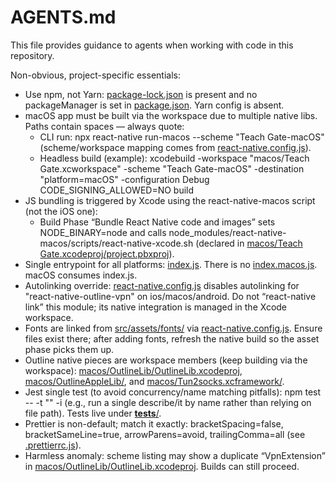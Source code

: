 # AGENTS.md

This file provides guidance to agents when working with code in this repository.

Non-obvious, project-specific essentials:

- Use npm, not Yarn: [package-lock.json](package-lock.json) is present and no packageManager is set in [package.json](package.json). Yarn config is absent.
- macOS app must be built via the workspace due to multiple native libs. Paths contain spaces — always quote:
  - CLI run: npx react-native run-macos --scheme "Teach Gate-macOS" (scheme/workspace mapping comes from [react-native.config.js](react-native.config.js)).
  - Headless build (example): xcodebuild -workspace "macos/Teach Gate.xcworkspace" -scheme "Teach Gate-macOS" -destination "platform=macOS" -configuration Debug CODE_SIGNING_ALLOWED=NO build
- JS bundling is triggered by Xcode using the react-native-macos script (not the iOS one):
  - Build Phase “Bundle React Native code and images” sets NODE_BINARY=node and calls node_modules/react-native-macos/scripts/react-native-xcode.sh (declared in [macos/Teach Gate.xcodeproj/project.pbxproj](macos/Teach%20Gate.xcodeproj/project.pbxproj)).
- Single entrypoint for all platforms: [index.js](index.js). There is no [index.macos.js](index.macos.js). macOS consumes index.js.
- Autolinking override: [react-native.config.js](react-native.config.js) disables autolinking for "react-native-outline-vpn" on ios/macos/android. Do not “react-native link” this module; its native integration is managed in the Xcode workspace.
- Fonts are linked from [src/assets/fonts/](src/assets/fonts/) via [react-native.config.js](react-native.config.js). Ensure files exist there; after adding fonts, refresh the native build so the asset phase picks them up.
- Outline native pieces are workspace members (keep building via the workspace): [macos/OutlineLib/OutlineLib.xcodeproj](macos/OutlineLib/OutlineLib.xcodeproj), [macos/OutlineAppleLib/](macos/OutlineAppleLib/), and [macos/Tun2socks.xcframework/](macos/Tun2socks.xcframework/).
- Jest single test (to avoid concurrency/name matching pitfalls): npm test -- -t "<pattern>" -i (e.g., run a single describe/it by name rather than relying on file path). Tests live under [**tests**/](__tests__/).
- Prettier is non-default; match it exactly: bracketSpacing=false, bracketSameLine=true, arrowParens=avoid, trailingComma=all (see [.prettierrc.js](.prettierrc.js)).
- Harmless anomaly: scheme listing may show a duplicate “VpnExtension” in [macos/OutlineLib/OutlineLib.xcodeproj](macos/OutlineLib/OutlineLib.xcodeproj). Builds can still proceed.
